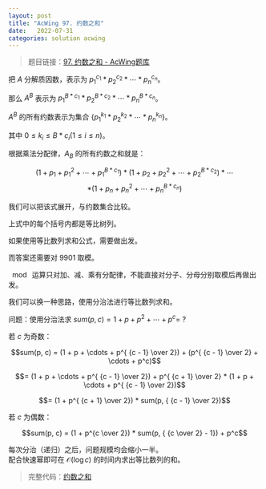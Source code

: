 ```yaml
---
layout: post
title: "AcWing 97. 约数之和"
date:   2022-07-31
categories: solution acwing
---
```


> 题目链接：<a href="https://www.acwing.com/problem/content/99/" target="_blank">97. 约数之和 - AcWing题库</a>

把 $A$ 分解质因数，表示为 $p^{c_1}_1 * p^{c_2}_2 * \cdots * p^{c_n}_n$。

那么 $A^B$ 表示为 $p_1^{B*c_1} * p_2^{B*c_2} * \cdots * p_n^{B*c_n}$。

$A^B$ 的所有约数表示为集合 $\{p^{k_1}_1 * p^{k_2}_2 * \cdots * p^{k_n}_n\}$。

其中 $0 \le k_i \le B * c_i (1 \le i \le n)$。

根据乘法分配律，$A_B$ 的所有约数之和就是：

$$(1 + p_1 + p_1^2 + \cdots + p_1^{B*c_1}) * (1 + p_2 + p_2^2 + \cdots + p_2^{B*c_2}) * \cdots$$
$$* (1 + p_n + p_n^2 + \cdots + p_n^{B*c_n})$$

我们可以把该式展开，与约数集合比较。

上式中的每个括号内都是等比树列。

如果使用等比数列求和公式，需要做出发。

而答案还需要对 $9901$ 取模。

$\mod{}$ 运算只对加、减、乘有分配律，不能直接对分子、分母分别取模后再做出发。

我们可以换一种思路，使用分治法进行等比数列求和。

问题：使用分治法求 $sum(p, c) = 1 + p + p^2 + \cdots + p^c =~?$   

若 $c$ 为奇数：

$$sum(p, c) = (1 + p + \cdots + p^{ {c - 1} \over 2}) + (p^{ {c - 1} \over 2} + \cdots + p^c)$$

$$= (1 + p + \cdots + p^{ {c - 1} \over 2}) + p^{ {c + 1} \over 2} * (1 + p + \cdots + p^{ {c - 1} \over 2})$$

$$= (1 + p^{ {c + 1} \over 2}) * sum(p, { {c - 1} \over 2})$$

若 $c$ 为偶数：

$$sum(p, c) = (1 + p^{c \over 2}) * sum(p, { {c \over 2} - 1}) + p^c$$

每次分治（递归）之后，问题规模均会缩小一半。  
配合快速幂即可在 $\mathcal{O}(\log c)$ 的时间内求出等比数列的和。

> 完整代码：<a href="https://gitee.com/lyccrius/oi/blob/master/AcWing/97/约数之和.cpp" target="_blank">约数之和</a>